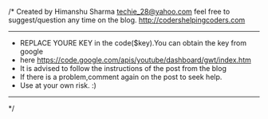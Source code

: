 /*
Created by Himanshu Sharma
techie_28@yahoo.com
feel free to suggest/question any time on the blog.
http://codershelpingcoders.com

*************************************************************************
*   REPLACE YOURE KEY in the code($key).You can obtain the key from google
*   here https://code.google.com/apis/youtube/dashboard/gwt/index.htm
*   It is advised to follow the instructions of the post from the blog
*   If there is a problem,comment again on the post to seek help. 
*   Use at your own risk. :)
*************************************************************************
*/